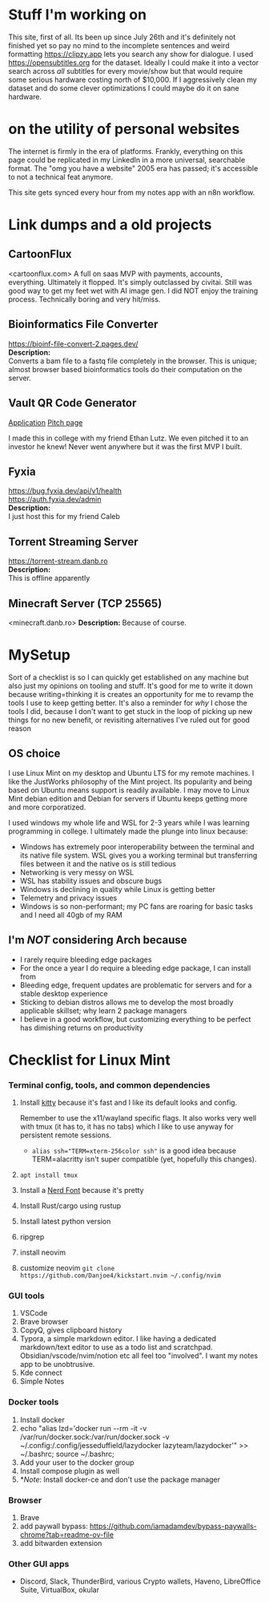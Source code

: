 

# Stuff I'm working on 
This site, first of all. Its been up since July 26th and it's definitely not finished yet so pay no mind to the incomplete sentences and weird formatting 
<https://clipzy.app>
lets you search any show for dialogue. I used <https://opensubtitles.org> for the dataset. Ideally I could make it into a vector search across *all* subtitles for every movie/show but that would require some serious hardware costing north of $10,000. If I aggressively clean my dataset and do some clever optimizations I could maybe do it on sane hardware.

# on the utility of personal websites 
The internet is firmly in the era of platforms. Frankly, everything on this page could be replicated in my LinkedIn in a more universal, searchable format. The "omg you have a website" 2005 era has passed; it's accessible to not a technical feat anymore. 

This site gets synced every hour from my notes app with an n8n workflow.

# Link dumps and a old projects 
## CartoonFlux
<cartoonflux.com>
A full on saas MVP with payments, accounts, everything. Ultimately it flopped. It's simply outclassed by civitai. Still was good way to get my feet wet with AI image gen. I did NOT enjoy the training process. Technically boring and very hit/miss.

## Bioinformatics File Converter  
<https://bioinf-file-convert-2.pages.dev/>  
**Description:**  
Converts a bam file to a fastq file completely in the browser. This is unique; almost browser based bioinformatics tools do their computation on the server.

## Vault QR  Code Generator  
[Application](https://vaultqrgen.danb.ro)
[Pitch page](https://vaultqr.danb.ro)
 
I made this in college with my friend Ethan Lutz. We even pitched it to an investor he knew! Never went anywhere but it was the first MVP I built.

## Fyxia   
<https://bug.fyxia.dev/api/v1/health>    
<https://auth.fyxia.dev/admin>  
**Description:**  
I just host this for my friend Caleb

## Torrent Streaming Server  
<https://torrent-stream.danb.ro>  
**Description:**  
This is offline apparently

## Minecraft Server (TCP 25565)  
<minecraft.danb.ro>
**Description:**
Because of course.


# MySetup
Sort of a checklist is so I can quickly get established on any machine but also just my opinions on tooling and stuff. It's good for me to write it down because writing=thinking it is creates an opportunity for me to revamp the tools I use to keep getting better. It's also a reminder for _why_ I chose the tools I did, because I don't want to get stuck in the loop of picking up new things for no new benefit, or revisiting alternatives I've ruled out for good reason

## OS choice

I use Linux Mint on my desktop and Ubuntu LTS for my remote machines. I like the JustWorks philosophy of the Mint project. Its popularity and being based on Ubuntu means support is readily available. I may move to Linux Mint debian edition and Debian for servers if Ubuntu keeps getting more and more corporatized. 

I used windows my whole life and WSL for 2-3 years while I was learning programming in college. I ultimately made the plunge into linux because:
- Windows has extremely poor interoperability between the terminal and its native file system. WSL gives you a working terminal but transferring files between it and the native os is still tedious 
- Networking is very messy on WSL
- WSL has stability issues and obscure bugs
- Windows is declining in quality while Linux is getting better
- Telemetry and privacy issues 
- Windows is so non-performant; my PC fans are roaring for basic tasks and I need all 40gb of my RAM

## I'm *NOT* considering Arch because
- I rarely require bleeding edge packages 
- For the once a year I do require a bleeding edge package, I can install from
- Bleeding edge, frequent updates are problematic for servers and for a stable desktop experience
- Sticking to debian distros allows me to develop the most broadly applicable skillset; why learn 2 package managers
- I believe in a good workflow, but customizing everything to be perfect has dimishing returns on productivity

# Checklist for Linux Mint

### Terminal config, tools, and common dependencies

1. Install [kitty](https://github.com/alacritty/alacritty/blob/master/INSTALL.md) because it's fast and I like its default looks and config.
   
   Remember to use the x11/wayland specific flags. It also works very well with tmux (it has to, it has no tabs) which I like to use anyway for persistent remote sessions.
   
   - `alias ssh="TERM=xterm-256color ssh"` is a good idea because TERM=alacritty isn't super compatible (yet, hopefully this changes). 

2. `apt install tmux` 

3. Install a [Nerd Font](https://github.com/ryanoasis/nerd-fonts/releases/download/v3.2.1/0xProto.zip) because it's pretty

4. Install Rust/cargo using rustup

5. Install latest python version

6. ripgrep

7. install neovim

8. customize neovim `git clone https://github.com/Danjoe4/kickstart.nvim ~/.config/nvim`

### GUI tools

1. VSCode 
2. Brave browser
3. CopyQ, gives clipboard history
4.  Typora, a simple markdown editor. I like having a dedicated markdown/text editor to use as a todo list and scratchpad.  Obsidian/vscode/nvim/notion etc all feel too "involved". I want my notes app to be unobtrusive. 
5. Kde connect
6. Simple Notes
      
    
      

### Docker tools

1. Install docker
2. echo "alias lzd='docker run --rm -it -v /var/run/docker.sock:/var/run/docker.sock -v ~/.config:/.config/jesseduffield/lazydocker lazyteam/lazydocker'" >> ~/.bashrc; source ~/.bashrc; 
3. Add your user to the docker group
4. Install compose plugin as well
5. **Note*: Install docker-ce and don't use the package manager

### Browser

1. Brave
2. add paywall bypass: https://github.com/iamadamdev/bypass-paywalls-chrome?tab=readme-ov-file
3. add bitwarden extension


### Other GUI apps

- Discord, Slack, ThunderBird, various Crypto wallets, Haveno, LibreOffice Suite, VirtualBox, okular



